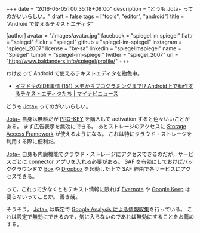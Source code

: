 +++
date = "2016-05-05T00:35:18+09:00"
description = "どうも Jota+ ってのがいいらしい。"
draft = false
tags = ["tools", "editor", "android"]
title = "Android で使えるテキストエディタ"

[author]
  avatar = "/images/avatar.jpg"
  facebook = "spiegel.im.spiegel"
  flattr = "spiegel"
  flickr = "spiegel"
  github = "spiegel-im-spiegel"
  instagram = "spiegel_2007"
  license = "by-sa"
  linkedin = "spiegelimspiegel"
  name = "Spiegel"
  tumblr = "spiegel-im-spiegel"
  twitter = "spiegel_2007"
  url = "http://www.baldanders.info/spiegel/profile/"
+++

わけあって Android で使えるテキストエディタを物色中。

- [イマドキのIDE事情 (151) メモからプログラミングまで!? Android上で動作するテキストエディタたち | マイナビニュース](http://news.mynavi.jp/column/ide/151/)

どうも [Jota+] ってのがいいらしい。

[Jota+] 自身は無料だが [PRO-KEY](https://play.google.com/store/apps/details?id=jp.sblo.pandora.jota.plus.prokey) を購入して activation すると色々いいことがある。
まず広告表示を無効にできる。
あとストレージのアクセスに [Storage Access Framework](http://developer.android.com/intl/ja/guide/topics/providers/document-provider.html) が使えるようになる。
これは特にクラウド・ストレージを利用する際に便利だ。

[Jota+] 自身も内臓機能でクラウド・ストレージにアクセスできるのだが，サービスごとに connector アプリを入れる必要がある。
SAF を有効にしておけばバックグラウンドで [Box](https://play.google.com/store/apps/details?id=com.box.android) や [Dropbox](https://play.google.com/store/apps/details?id=com.dropbox.android) を起動した上で SAF 経由で各サービスにアクセスできる。

って，これって少なくともテキスト情報に限れば [Evernote](https://play.google.com/store/apps/details?id=com.evernote) や [Google Keep](https://play.google.com/store/apps/details?id=com.google.android.keep) は要らないってことか。
善き哉。

そうそう。
[Jota+] は既定で [Google Analysis による情報収集](https://sites.google.com/site/aquamarinepandora/jotaplusja/privacypolicyja)を行っている。
これは設定で無効にできるので，気に入らないのであれば無効にすることをお薦めする。

[Jota+]: https://play.google.com/store/apps/details?id=jp.sblo.pandora.jota.plus "Jota+ (Text Editor) - Google Play"
